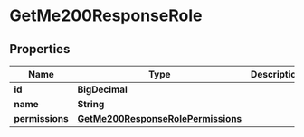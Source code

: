 

# GetMe200ResponseRole


## Properties

| Name | Type | Description | Notes |
|------------ | ------------- | ------------- | -------------|
|**id** | **BigDecimal** |  |  [optional] |
|**name** | **String** |  |  [optional] |
|**permissions** | [**GetMe200ResponseRolePermissions**](GetMe200ResponseRolePermissions.md) |  |  [optional] |



